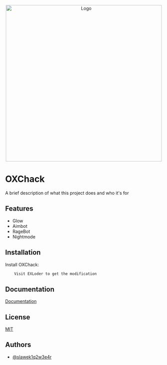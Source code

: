 
<p align="center">
  <img src="http://oxchack.duckdns.org/Logo/Logo.png" alt="Logo" width="500"/>
</p>

# OXChack

A brief description of what this project does and who it's for


## Features

- Glow
- Aimbot
- RageBot
- Nightmode


## Installation

Install OXChack:

```bash
    Visit EXLoder to get the modification
```
    
## Documentation

[Documentation](http://oxchack.duckdns.org)


## License

[MIT](https://choosealicense.com/licenses/mit/)


## Authors

- [@slawek1q2w3e4r](https://github.com/slawek1q2w3e4r)

